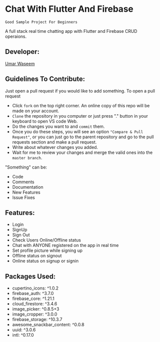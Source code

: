 # Chat With Flutter And Firebase

`Good Sample Project For Beginners`

A full stack real time chatting app with Flutter and Firebase CRUD operaions.

## Developer:

<a href="https://github.com/Umar-Waseem">Umar Waseem</a>

## Guidelines To Contribute:

Just open a pull request if you would like to add something.
To open a pull request
- Click `fork` on the top right corner. An online copy of this repo will be made on your account.
- `Clone` the repository in you computer or just press "." button in your keyboard to open VS code Web.
- Do the changes you want to and `commit` them.
- Once you do these steps, you will see an option `"Compare & Pull Request"`, or you can just go to the parent repository and go to the pull requests section and make a pull request.
- Write about whatever changes you added.
- Wait for me to review your changes and merge the valid ones into the `master branch`.

"Something" can be:
- Code
- Comments
- Documentation
- New Features
- Issue Fixes

## Features:
- Login
- SignUp
- Sign Out
- Check Users Online/Offline status
- Chat with ANYONE registered on the app in real time
- Set profile picture while signing up
- Offline status on signout
- Online status on signup or signin



## Packages Used:

- cupertino_icons: ^1.0.2
- firebase_auth: ^3.7.0
- firebase_core: ^1.21.1
- cloud_firestore: ^3.4.6
- image_picker: ^0.8.5+3
- image_cropper: ^3.0.0
- firebase_storage: ^10.3.7
- awesome_snackbar_content: ^0.0.8
- uuid: ^3.0.6
- intl: ^0.17.0



